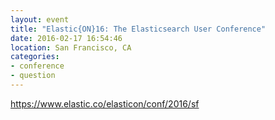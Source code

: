 ```yaml
---
layout: event
title: "Elastic{ON}16: The Elasticsearch User Conference"
date: 2016-02-17 16:54:46
location: San Francisco, CA
categories:
- conference
- question
---
```


https://www.elastic.co/elasticon/conf/2016/sf
